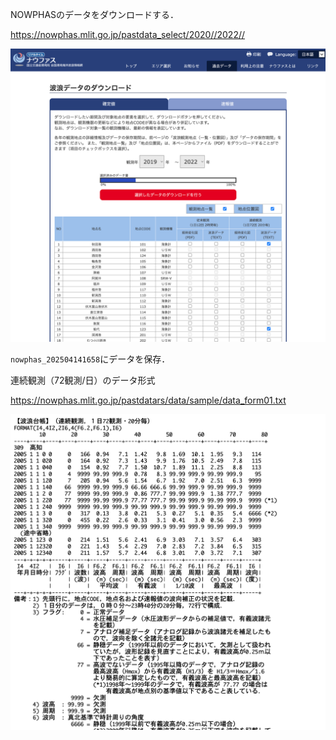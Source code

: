 

NOWPHASのデータをダウンロードする．

https://nowphas.mlit.go.jp/pastdata_select/2020//2022//

![alt text](image.png)

`nowphas_202504141658`にデータを保存．

連続観測（72観測/日）のデータ形式

https://nowphas.mlit.go.jp/pastdatars/data/sample/data_form01.txt

![alt text](image-1.png)